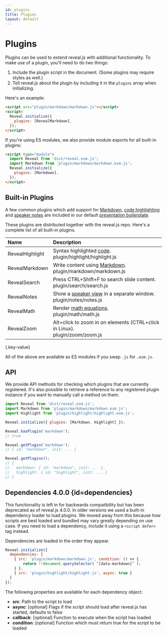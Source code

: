 ```yaml
---
id: plugins
title: Plugins
layout: default
---
```


# Plugins

Plugins can be used to extend reveal.js with additional functionality. To make use of a plugin, you'll need to do two things:

1. Include the plugin script in the document. (Some plugins may require styles as well.)
1. Tell reveal.js about the plugin by including it in the `plugins` array when initializing.

Here's an example:

```html
<script src="plugin/markdown/markdown.js"></script>
<script>
  Reveal.initialize({
    plugins: [RevealMarkdown],
  });
</script>
```

If you're using ES modules, we also provide module exports for all built-in plugins:

```html
<script type="module">
  import Reveal from 'dist/reveal.esm.js';
  import Markdown from 'plugin/markdown/markdown.esm.js';
  Reveal.initialize({
    plugins: [Markdown],
  });
</script>
```

## Built-in Plugins

A few common plugins which add support for [Markdown](/markdown/), [code highlighting](/code/) and [speaker notes](/speaker-view/) are included in our default [presentation boilerplate](https://github.com/hakimel/reveal.js/blob/master/index.html).

These plugins are distributed together with the reveal.js repo. Here's a complete list of all built-in plugins.

| Name            | Description                                                                                                             |
| :-------------- | :---------------------------------------------------------------------------------------------------------------------- |
| RevealHighlight | Syntax highlighted [code](/code/).<br><span class="text-gray-600">plugin/highlight/highlight.js</span>                  |
| RevealMarkdown  | Write content using [Markdown](/markdown/).<br><span class="text-gray-600">plugin/markdown/markdown.js</span>           |
| RevealSearch    | Press CTRL+Shift+F to search slide content.<br><span class="text-gray-600">plugin/search/search.js</span>               |
| RevealNotes     | Show a [speaker view](/speaker-view/) in a separate window.<br><span class="text-gray-600">plugin/notes/notes.js</span> |
| RevealMath      | Render [math equations](/math/).<br><span class="text-gray-600">plugin/math/math.js</span>                              |
| RevealZoom      | Alt+click to zoom in on elements (CTRL+click in Linux).<br><span class="text-gray-600">plugin/zoom/zoom.js</span>       |

{.key-value}

All of the above are available as ES modules if you swap `.js` for `.esm.js`.

## API

We provide API methods for checking which plugins that are currently registered. It's also possible to retrieve a reference to any registered plugin instance if you want to manually call a method on them.

```js
import Reveal from 'dist/reveal.esm.js';
import Markdown from 'plugin/markdown/markdown.esm.js';
import Highlight from 'plugin/highlight/highlight.esm.js';

Reveal.initialize({ plugins: [Markdown, Highlight] });

Reveal.hasPlugin('markdown');
// true

Reveal.getPlugin('markdown');
// { id: "markdown", init: ... }

Reveal.getPlugins();
// {
//   markdown: { id: "markdown", init: ... },
//   highlight: { id: "highlight", init: ... }
// }
```

## Dependencies <span class="r-version-badge deprecated">4.0.0</span> {id=dependencies}

This functionality is left in for backwards compatibility but has been deprecated as of reveal.js 4.0.0. In older versions we used a built-in dependency loader to load plugins. We moved away from this because how scripts are best loaded and bundled may vary greatly depending on use case. If you need to load a dependency, include it using a `<script defer>` tag instead.

Dependencies are loaded in the order they appear.

```js
Reveal.initialize({
  dependencies: [
    { src: 'plugin/markdown/markdown.js', condition: () => {
        return !!document.querySelector( ’[data-markdown]’ );
    } },
    { src: 'plugin/highlight/highlight.js', async: true }
  ]
});
```

The following properties are available for each dependency object:

- **src**: Path to the script to load
- **async**: [optional] Flags if the script should load after reveal.js has started, defaults to false
- **callback**: [optional] Function to execute when the script has loaded
- **condition**: [optional] Function which must return true for the script to be loaded
